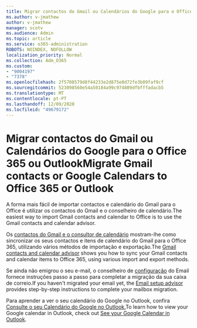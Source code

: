 ```yaml
---
title: Migrar contactos do Gmail ou Calendários do Google para o Office 365 ou Outlook
ms.author: v-jmathew
author: v-jmathew
manager: scotv
ms.audience: Admin
ms.topic: article
ms.service: o365-administration
ROBOTS: NOINDEX, NOFOLLOW
localization_priority: Normal
ms.collection: Adm_O365
ms.custom:
- "9004197"
- "7378"
ms.openlocfilehash: 2f5708579d8f44233e2d875e0d72fe3b09faf9cf
ms.sourcegitcommit: 523098560e54a50184a99c974809dfbfffadacb5
ms.translationtype: MT
ms.contentlocale: pt-PT
ms.lasthandoff: 12/09/2020
ms.locfileid: "49679172"
---
```

# <a name="migrate-gmail-contacts-or-google-calendars-to-office-365-or-outlook"></a><span data-ttu-id="baaf9-102">Migrar contactos do Gmail ou Calendários do Google para o Office 365 ou Outlook</span><span class="sxs-lookup"><span data-stu-id="baaf9-102">Migrate Gmail contacts or Google Calendars to Office 365 or Outlook</span></span>

<span data-ttu-id="baaf9-103">A forma mais fácil de importar contactos e calendário do Gmail para o Office é utilizar os contactos do Gmail e o conselheiro de calendário.</span><span class="sxs-lookup"><span data-stu-id="baaf9-103">The easiest way to import Gmail contacts and calendar to Office is to use the Gmail contacts and calendar advisor.</span></span>

<span data-ttu-id="baaf9-104">Os [contactos do Gmail e o consultor de calendário](https://go.microsoft.com/fwlink/?linkid=2134386) mostram-lhe como sincronizar os seus contactos e itens de calendário do Gmail para o Office 365, utilizando vários métodos de importação e exportação.</span><span class="sxs-lookup"><span data-stu-id="baaf9-104">The [Gmail contacts and calendar advisor](https://go.microsoft.com/fwlink/?linkid=2134386) shows you how to sync your ‎Gmail‎ contacts and calendar items to ‎Office 365‎, using various import and export methods.</span></span>

<span data-ttu-id="baaf9-105">Se ainda não emigrou o seu e-mail, o conselheiro de [configuração](https://go.microsoft.com/fwlink/?linkid=2133951) do Email fornece instruções passo a passo para completar a migração da sua caixa de correio.</span><span class="sxs-lookup"><span data-stu-id="baaf9-105">If you haven't migrated your email yet, the [Email setup advisor](https://go.microsoft.com/fwlink/?linkid=2133951) provides step-by-step instructions to complete your mailbox migration.</span></span>

<span data-ttu-id="baaf9-106">Para aprender a ver o seu calendário do Google no Outlook, confira [Consulte o seu Calendário do Google no Outlook.](https://go.microsoft.com/fwlink/?linkid=2083939)</span><span class="sxs-lookup"><span data-stu-id="baaf9-106">To learn how to view your Google calendar in Outlook, check out [See your Google Calendar in Outlook](https://go.microsoft.com/fwlink/?linkid=2083939).</span></span>
